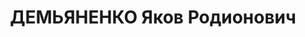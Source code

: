 ---
title: ДЕМЬЯНЕНКО Яков Родионович
description: '1900 року народження, с. Знаменське Слов''янського району Донецької
  області, українець, освіта нижча, член ВКП(б). Проживав: с. Ялта Маріупольського
  району Донецької області. Директор МТС.

  Заарештований 14 серпня 1937 року. Засуджений сесією військової колегії Верховного
  Суду СРСР у м. Сталіно до розстрілу. Вирок приведено до виконання у м. Сталіно 2
  грудня 1937 року.

  Реабілітований у 1958 році.'
---